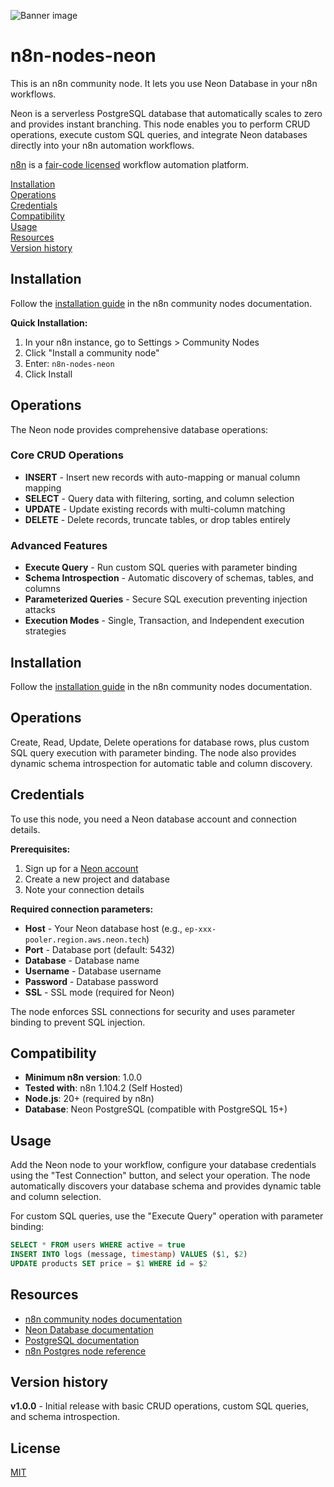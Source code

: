 ![Banner image](https://user-images.githubusercontent.com/10284570/173569848-c624317f-42b1-45a6-ab09-f0ea3c247648.png)

# n8n-nodes-neon

This is an n8n community node. It lets you use Neon Database in your n8n workflows.

Neon is a serverless PostgreSQL database that automatically scales to zero and provides instant branching. This node enables you to perform CRUD operations, execute custom SQL queries, and integrate Neon databases directly into your n8n automation workflows.

[n8n](https://n8n.io/) is a [fair-code licensed](https://docs.n8n.io/reference/license/) workflow automation platform.

[Installation](#installation)  
[Operations](#operations)  
[Credentials](#credentials)  
[Compatibility](#compatibility)  
[Usage](#usage)  
[Resources](#resources)  
[Version history](#version-history)  

## Installation

Follow the [installation guide](https://docs.n8n.io/integrations/community-nodes/installation/) in the n8n community nodes documentation.

**Quick Installation:**
1. In your n8n instance, go to Settings > Community Nodes
2. Click "Install a community node"
3. Enter: `n8n-nodes-neon`
4. Click Install

## Operations

The Neon node provides comprehensive database operations:

### Core CRUD Operations
- **INSERT** - Insert new records with auto-mapping or manual column mapping
- **SELECT** - Query data with filtering, sorting, and column selection
- **UPDATE** - Update existing records with multi-column matching
- **DELETE** - Delete records, truncate tables, or drop tables entirely

### Advanced Features
- **Execute Query** - Run custom SQL queries with parameter binding
- **Schema Introspection** - Automatic discovery of schemas, tables, and columns
- **Parameterized Queries** - Secure SQL execution preventing injection attacks
- **Execution Modes** - Single, Transaction, and Independent execution strategies


## Installation

Follow the [installation guide](https://docs.n8n.io/integrations/community-nodes/installation/) in the n8n community nodes documentation.

## Operations

Create, Read, Update, Delete operations for database rows, plus custom SQL query execution with parameter binding. The node also provides dynamic schema introspection for automatic table and column discovery.

## Credentials

To use this node, you need a Neon database account and connection details.

**Prerequisites:**
1. Sign up for a [Neon account](https://neon.tech/)
2. Create a new project and database
3. Note your connection details

**Required connection parameters:**
- **Host** - Your Neon database host (e.g., `ep-xxx-pooler.region.aws.neon.tech`)
- **Port** - Database port (default: 5432)
- **Database** - Database name
- **Username** - Database username
- **Password** - Database password
- **SSL** - SSL mode (required for Neon)

The node enforces SSL connections for security and uses parameter binding to prevent SQL injection.

## Compatibility

- **Minimum n8n version**: 1.0.0
- **Tested with**: n8n 1.104.2 (Self Hosted)
- **Node.js**: 20+ (required by n8n)
- **Database**: Neon PostgreSQL (compatible with PostgreSQL 15+)

## Usage

Add the Neon node to your workflow, configure your database credentials using the "Test Connection" button, and select your operation. The node automatically discovers your database schema and provides dynamic table and column selection.

For custom SQL queries, use the "Execute Query" operation with parameter binding:
```sql
SELECT * FROM users WHERE active = true
INSERT INTO logs (message, timestamp) VALUES ($1, $2)
UPDATE products SET price = $1 WHERE id = $2
```

## Resources

* [n8n community nodes documentation](https://docs.n8n.io/integrations/#community-nodes)
* [Neon Database documentation](https://neon.tech/docs)
* [PostgreSQL documentation](https://www.postgresql.org/docs/)
* [n8n Postgres node reference](https://github.com/n8n-io/n8n/blob/master/packages/nodes-base/nodes/Postgres)

## Version history

**v1.0.0** - Initial release with basic CRUD operations, custom SQL queries, and schema introspection.

## License

[MIT](https://github.com/n8n-io/n8n-nodes-starter/blob/master/LICENSE.md)
